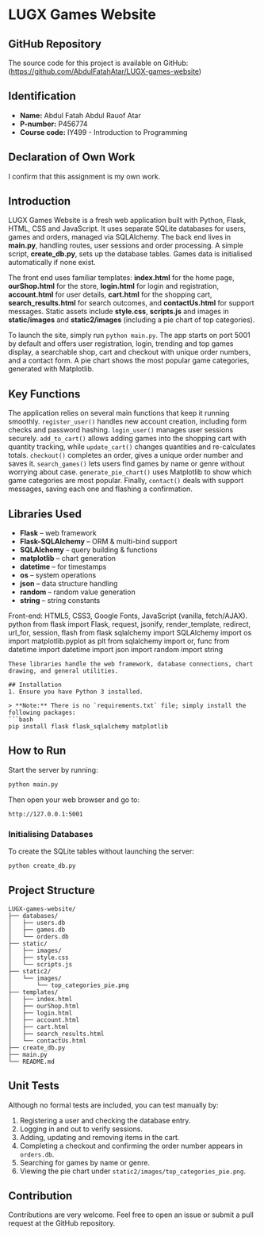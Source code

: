 # LUGX Games Website

## GitHub Repository

The source code for this project is available on GitHub: (https://github.com/AbdulFatahAtar/LUGX-games-website)

## Identification

* **Name:** Abdul Fatah Abdul Rauof Atar
* **P-number:** P456774
* **Course code:** IY499 - Introduction to Programming

## Declaration of Own Work

I confirm that this assignment is my own work. 

## Introduction

LUGX Games Website is a fresh web application built with Python, Flask, HTML, CSS and JavaScript. It uses separate SQLite databases for users, games and orders, managed via SQLAlchemy. The back end lives in **main.py**, handling routes, user sessions and order processing. A simple script, **create_db.py**, sets up the database tables. Games data is initialised automatically if none exist.

The front end uses familiar templates: **index.html** for the home page, **ourShop.html** for the store, **login.html** for login and registration, **account.html** for user details, **cart.html** for the shopping cart, **search_results.html** for search outcomes, and **contactUs.html** for support messages. Static assets include **style.css**, **scripts.js** and images in **static/images** and **static2/images** (including a pie chart of top categories).

To launch the site, simply run `python main.py`. The app starts on port 5001 by default and offers user registration, login, trending and top games display, a searchable shop, cart and checkout with unique order numbers, and a contact form. A pie chart shows the most popular game categories, generated with Matplotlib.

## Key Functions

The application relies on several main functions that keep it running smoothly. `register_user()` handles new account creation, including form checks and password hashing. `login_user()` manages user sessions securely. `add_to_cart()` allows adding games into the shopping cart with quantity tracking, while `update_cart()` changes quantities and re-calculates totals. `checkout()` completes an order, gives a unique order number and saves it. `search_games()` lets users find games by name or genre without worrying about case. `generate_pie_chart()` uses Matplotlib to show which game categories are most popular. Finally, `contact()` deals with support messages, saving each one and flashing a confirmation.

## Libraries Used

* **Flask** – web framework
* **Flask-SQLAlchemy** – ORM & multi-bind support
* **SQLAlchemy** – query building & functions
* **matplotlib** – chart generation
* **datetime** – for timestamps
* **os** – system operations
* **json** – data structure handling
* **random** – random value generation
* **string** – string constants

Front-end: HTML5, CSS3, Google Fonts, JavaScript (vanilla, fetch/AJAX).
python
from flask import Flask, request, jsonify, render\_template, redirect, url\_for, session, flash
from flask sqlalchemy import SQLAlchemy
import os
import matplotlib.pyplot as plt
from sqlalchemy import or, func
from datetime import datetime
import json
import random
import string

````
These libraries handle the web framework, database connections, chart drawing, and general utilities.

## Installation
1. Ensure you have Python 3 installed.

> **Note:** There is no `requirements.txt` file; simply install the following packages:
```bash
pip install flask flask_sqlalchemy matplotlib
````

## How to Run

Start the server by running:

```bash
python main.py
```

Then open your web browser and go to:

```
http://127.0.0.1:5001
```

### Initialising Databases

To create the SQLite tables without launching the server:

```bash
python create_db.py
```

## Project Structure

```
LUGX-games-website/
├── databases/
│   ├── users.db
│   ├── games.db
│   └── orders.db
├── static/
│   ├── images/
│   ├── style.css
│   └── scripts.js
├── static2/
│   └── images/
│       └── top_categories_pie.png
├── templates/
│   ├── index.html
│   ├── ourShop.html
│   ├── login.html
│   ├── account.html
│   ├── cart.html
│   ├── search_results.html
│   └── contactUs.html
├── create_db.py
├── main.py
└── README.md
```

## Unit Tests

Although no formal tests are included, you can test manually by:

1. Registering a user and checking the database entry.
2. Logging in and out to verify sessions.
3. Adding, updating and removing items in the cart.
4. Completing a checkout and confirming the order number appears in `orders.db`.
5. Searching for games by name or genre.
6. Viewing the pie chart under `static2/images/top_categories_pie.png`.

## Contribution

Contributions are very welcome. Feel free to open an issue or submit a pull request at the GitHub repository.

